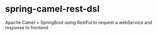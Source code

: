 # spring-camel-rest-dsl
Apache Camel + SpringBoot using RestFul to request a webService and response to frontend
